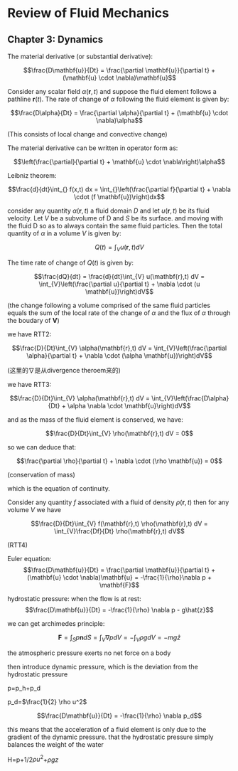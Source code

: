 # Review of Fluid Mechanics

## Chapter 3: Dynamics

The material derivative (or substantial derivative):

$$\frac{D\mathbf{u}}{Dt} = \frac{\partial \mathbf{u}}{\partial t} + (\mathbf{u} \cdot \nabla)\mathbf{u}$$
 
Consider any scalar field $\alpha(\mathbf{r},t)$ and suppose the fluid element follows a pathline $\mathbf{r}(t)$. The rate of change of $\alpha$ following the fluid element is given by:

$$\frac{D\alpha}{Dt} = \frac{\partial \alpha}{\partial t} + (\mathbf{u} \cdot \nabla)\alpha$$

(This consists of local change and convective change)

The material derivative can be written in operator form as:

$$\left(\frac{\partial}{\partial t} + \mathbf{u} \cdot \nabla\right)\alpha$$

Leibniz theorem:

$$\frac{d}{dt}\int_{} f(x,t) dx = \int_{}\left(\frac{\partial f}{\partial t} + \nabla \cdot (f \mathbf{u})\right)dx$$

consider any quantity $\alpha(\mathbf{r},t)$ a fluid domain $D$ and let $u(\mathbf{r},t)$ be its fluid velocity. Let $V$ be a subvolume of D and $S$ be its surface. and moving with the fluid D so as to always contain the same fluid particles. Then the total quantity of $\alpha$ in a volume $V$ is given by:

$$Q(t) = \int_{V} u(\mathbf{r},t) dV$$

The time rate of change of $Q(t)$ is given by:

$$\frac{dQ}{dt} = \frac{d}{dt}\int_{V} u(\mathbf{r},t) dV = \int_{V}\left(\frac{\partial u}{\partial t} + \nabla \cdot (u \mathbf{u})\right)dV$$ 

(the change following a volume comprised of the same fluid particles equals the sum of the local rate of the change of $\alpha$ and the flux of $\alpha$ through the boudary of $\mathbf{V}$)

we have RTT2:

$$\frac{D}{Dt}\int_{V} \alpha(\mathbf{r},t) dV = \int_{V}\left(\frac{\partial \alpha}{\partial t} + \nabla \cdot (\alpha \mathbf{u})\right)dV$$ 

(这里的$\nabla$是从divergence theroem来的)

we have RTT3:

$$\frac{D}{Dt}\int_{V} \alpha(\mathbf{r},t) dV = \int_{V}\left(\frac{D\alpha}{Dt} + \alpha \nabla \cdot \mathbf{u}\right)dV$$

and as the mass of the fluid element is conserved, we have:

$$\frac{D}{Dt}\int_{V} \rho(\mathbf{r},t) dV = 0$$

so we can deduce that:

$$\frac{\partial \rho}{\partial t} +  \nabla \cdot (\rho \mathbf{u}) = 0$$ 

(conservation of mass)

which is the equation of continuity.


Consider any quantity $f$ associated with a fluid of density $\rho(\mathbf{r},t)$ then for any volume $V$ we have 

$$\frac{D}{Dt}\int_{V} f(\mathbf{r},t) \rho(\mathbf{r},t) dV = \int_{V}\frac{Df}{Dt} \rho(\mathbf{r},t) dV$$ 

(RTT4)


Euler equation:
 $$\frac{D\mathbf{u}}{Dt} = \frac{\partial \mathbf{u}}{\partial t} + (\mathbf{u} \cdot \nabla)\mathbf{u} = -\frac{1}{\rho}\nabla p + \mathbf{F}$$


hydrostatic pressure:
when the flow is at rest:
$$\frac{D\mathbf{u}}{Dt} = -\frac{1}{\rho} \nabla p - g\hat{z}$$

we can get archimedes principle:

$$\mathbf{F} = \int_{S} p \mathbf{n} dS = \int_{V} \nabla p dV = - \int_{V} \rho g dV = -mg\hat{z}$$

the atmospheric pressure exerts no net force on a body

then introduce dynamic pressure, which is the deviation from the hydrostatic pressure

p=p_h+p_d

p_d=$\frac{1}{2} \rho u^2$


$$\frac{D\mathbf{u}}{Dt} = -\frac{1}{\rho} \nabla p_d$$


this means that the acceleration of a fluid element is only  due to the gradient of the dynamic pressure. that the hydrostatic pressure simply balances the weight of the water

H=p+1/2$\rho u^2$+$\rho gz$
